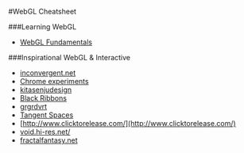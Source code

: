 #WebGL Cheatsheet

###Learning WebGL

- [WebGL Fundamentals](http://webglfundamentals.org/)

###Inspirational WebGL & Interactive

- [inconvergent.net](http://inconvergent.net/)
- [Chrome experiments](https://www.chromeexperiments.com/)
- [kitasenjudesign](http://kitasenjudesign.com/)
- [Black Ribbons](http://grgrdvrt.com/miam/sweet_dream/)
- [grgrdvrt](http://grgrdvrt.com/)
- [Tangent Spaces](http://tangentspaces.co.uk/)
- [http://www.clicktorelease.com/](http://www.clicktorelease.com/)
- [void.hi-res.net/](http://void.hi-res.net/)
- [fractalfantasy.net](http://fractalfantasy.net/)